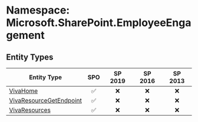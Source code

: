 # Namespace: Microsoft.SharePoint.EmployeeEngagement

## Entity Types

Entity Type | SPO | SP 2019 | SP 2016 | SP 2013
----------|:---:|:-------:|:-------:|:-------:
[VivaHome](./EntityTypes/VivaHome.md) | ✅ | ❌ | ❌ | ❌
[VivaResourceGetEndpoint](./EntityTypes/VivaResourceGetEndpoint.md) | ✅ | ❌ | ❌ | ❌
[VivaResources](./EntityTypes/VivaResources.md) | ✅ | ❌ | ❌ | ❌
